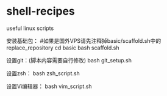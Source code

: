 shell-recipes
=============

useful linux scripts


安装基础包：
#如果是国外VPS请先注释掉basic/scaffold.sh中的replace_repository
cd basic
bash scaffold.sh

设置git：(脚本内容需要自行修改)
bash git_setup.sh

设置zsh：
bash zsh_script.sh

设置Vi编辑器：
bash vim_script.sh
